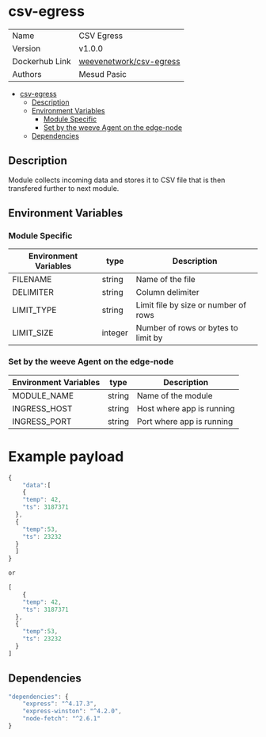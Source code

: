 # csv-egress

|                |                                                                             |
| -------------- | --------------------------------------------------------------------------- |
| Name           | CSV Egress                                                                  |
| Version        | v1.0.0                                                                      |
| Dockerhub Link | [weevenetwork/csv-egress](https://hub.docker.com/r/weevenetwork/csv-egress) |
| Authors        | Mesud Pasic                                                                 |

- [csv-egress](#csv-egress)
  - [Description](#description)
  - [Environment Variables](#environment-variables)
    - [Module Specific](#module-specific)
    - [Set by the weeve Agent on the edge-node](#set-by-the-weeve-agent-on-the-edge-node)
  - [Dependencies](#dependencies)

## Description

Module collects incoming data and stores it to CSV file that is then transfered further to next module.

## Environment Variables

### Module Specific

| Environment Variables | type    | Description                          |
| --------------------- | ------- | ------------------------------------ |
| FILENAME              | string  | Name of the file                     |
| DELIMITER             | string  | Column delimiter                     |
| LIMIT_TYPE            | string  | Limit file by size or number of rows |
| LIMIT_SIZE            | integer | Number of rows or bytes to limit by  |

### Set by the weeve Agent on the edge-node

| Environment Variables | type   | Description               |
| --------------------- | ------ | ------------------------- |
| MODULE_NAME           | string | Name of the module        |
| INGRESS_HOST          | string | Host where app is running |
| INGRESS_PORT          | string | Port where app is running |

# Example payload

```js
{
	"data":[
	{
    "temp": 42,
    "ts": 3187371
  },
  {
    "temp":53,
    "ts": 23232
  }
  ]
}

or

[
	{
    "temp": 42,
    "ts": 3187371
  },
  {
    "temp":53,
    "ts": 23232
  }
]


```

## Dependencies

```js
"dependencies": {
    "express": "^4.17.3",
    "express-winston": "^4.2.0",
    "node-fetch": "^2.6.1"
}
```
